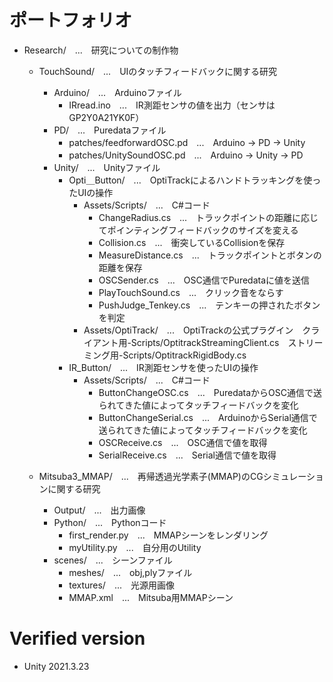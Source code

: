 # ポートフォリオ
- Research/　...　研究についての制作物
  - TouchSound/　...　UIのタッチフィードバックに関する研究
    - Arduino/　...　Arduinoファイル
      - IRread.ino　...　IR測距センサの値を出力（センサはGP2Y0A21YK0F）
    - PD/　...　Puredataファイル
      - patches/feedforwardOSC.pd　...　Arduino → PD → Unity
      - patches/UnitySoundOSC.pd　...　Arduino → Unity → PD
    - Unity/　...　Unityファイル
      - Opti＿Button/　...　OptiTrackによるハンドトラッキングを使ったUIの操作
        - Assets/Scripts/　...　C#コード
          - ChangeRadius.cs　...　トラックポイントの距離に応じてポインティングフィードバックのサイズを変える
          - Collision.cs　...　衝突しているCollisionを保存
          - MeasureDistance.cs　...　トラックポイントとボタンの距離を保存
          - OSCSender.cs　...　OSC通信でPuredataに値を送信
          - PlayTouchSound.cs　...　クリック音をならす
          - PushJudge_Tenkey.cs　...　テンキーの押されたボタンを判定
        - Assets/OptiTrack/　...　OptiTrackの公式プラグイン　クライアント用-Scripts/OptitrackStreamingClient.cs　ストリーミング用-Scripts/OptitrackRigidBody.cs
      - IR_Button/　...　IR測距センサを使ったUIの操作
        - Assets/Scripts/　...　C#コード
          - ButtonChangeOSC.cs　...　PuredataからOSC通信で送られてきた値によってタッチフィードバックを変化
          - ButtonChangeSerial.cs　...　ArduinoからSerial通信で送られてきた値によってタッチフィードバックを変化
          - OSCReceive.cs　...　OSC通信で値を取得
          - SerialReceive.cs　...　Serial通信で値を取得
         
  - Mitsuba3_MMAP/　...　再帰透過光学素子(MMAP)のCGシミュレーションに関する研究
    - Output/　...　出力画像
    - Python/　...　Pythonコード
      - first_render.py　...　MMAPシーンをレンダリング
      - myUtility.py　...　自分用のUtility
    - scenes/　...　シーンファイル
      - meshes/　...　obj,plyファイル
      - textures/　...　光源用画像
      - MMAP.xml　...　Mitsuba用MMAPシーン

# Verified version
- Unity 2021.3.23
